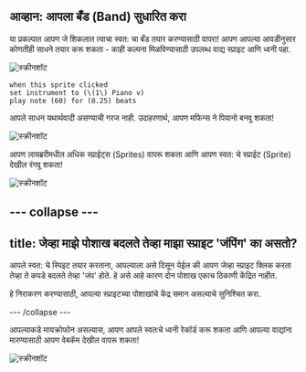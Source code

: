 ## आव्हान: आपला बँड (Band) सुधारित करा

या प्रकल्पात आपण जे शिकलात त्याचा स्वत: चा बँड तयार करण्यासाठी वापरा! आपण आपल्या आवडीनुसार कोणतीही साधने तयार करू शकता - काही कल्पना मिळविण्यासाठी उपलब्ध वाद्य स्प्राइट आणि ध्वनी पहा.

![स्क्रीनशॉट](images/band-ideas-sounds.png)

```blocks3
when this sprite clicked
set instrument to (\(1\) Piano v)
play note (60) for (0.25) beats
```

आपले साधन यथार्थवादी असण्याची गरज नाही. उदाहरणार्थ, आपण मफिन्स ने पियानो बनवू शकता!

![स्क्रीनशॉट](images/band-piano.png)

आपण लायब्ररीमधील अधिक स्प्राईट्स (Sprites) वापरू शकता आणि आपण स्वत: चे स्प्राईट (Sprite) देखील रंगवू शकता!

![स्क्रीनशॉट](images/band-draw.png)

## \--- collapse \---

## title: जेव्हा माझे पोशाख बदलते तेव्हा माझा स्प्राइट 'जंपिंग' का असतो?

आपले स्वत: चे स्पिइट तयार करताना, आपल्याला असे दिसून येईल की आपण जेव्हा स्प्राइट क्लिक करता तेव्हा ते कपडे बदलते तेव्हा 'जंप' होते. हे असे आहे कारण दोन पोशाख एकाच ठिकाणी केंद्रित नाहीत.

हे निराकरण करण्यासाठी, आपल्या स्प्राइटच्या पोशाखांचे केंद्र समान असल्याचे सुनिश्चित करा.

\--- /collapse \---

आपल्याकडे मायक्रोफोन असल्यास, आपण आपले स्वतःचे ध्वनी रेकॉर्ड करू शकता आणि आपल्या वाद्यांना मारण्यासाठी आपण वेबकॅम देखील वापरू शकता!

![स्क्रीनशॉट](images/band-io.png)
